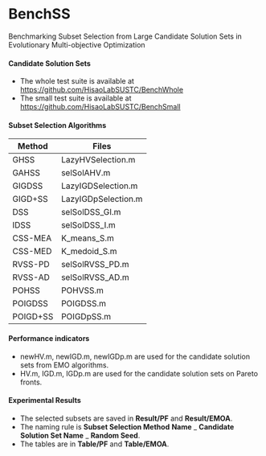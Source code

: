 # BenchSS

Benchmarking Subset Selection from Large Candidate Solution Sets in Evolutionary Multi-objective Optimization

#### Candidate Solution Sets

- The whole test suite is available at https://github.com/HisaoLabSUSTC/BenchWhole
- The small test suite is available at https://github.com/HisaoLabSUSTC/BenchSmall

#### Subset Selection Algorithms 

| Method  | Files               |
| ------- | ------------------- |
| GHSS    | LazyHVSelection.m   |
| GAHSS   | selSolAHV.m         |
| GIGDSS  | LazyIGDSelection.m  |
| GIGD+SS | LazyIGDpSelection.m |
| DSS     | selSolDSS_GI.m      |
| IDSS    | selSolDSS_I.m       |
| CSS-MEA | K_means_S.m         |
| CSS-MED | K_medoid_S.m        |
| RVSS-PD | selSolRVSS_PD.m     |
| RVSS-AD | selSolRVSS_AD.m     |
| POHSS   | POHVSS.m            |
| POIGDSS | POIGDSS.m           |
| POIGD+SS| POIGDpSS.m          |

#### Performance indicators

- newHV.m, newIGD.m, newIGDp.m are used for the  candidate solution sets from EMO algorithms.
- HV.m, IGD.m, IGDp.m are used for the candidate solution sets on Pareto fronts.

#### Experimental Results

- The selected subsets are saved in **Result/PF** and **Result/EMOA**.
- The naming rule is **Subset Selection Method** **Name** _ **Candidate Solution Set Name**  _  **Random Seed**.
- The tables are in **Table/PF** and **Table/EMOA**.
